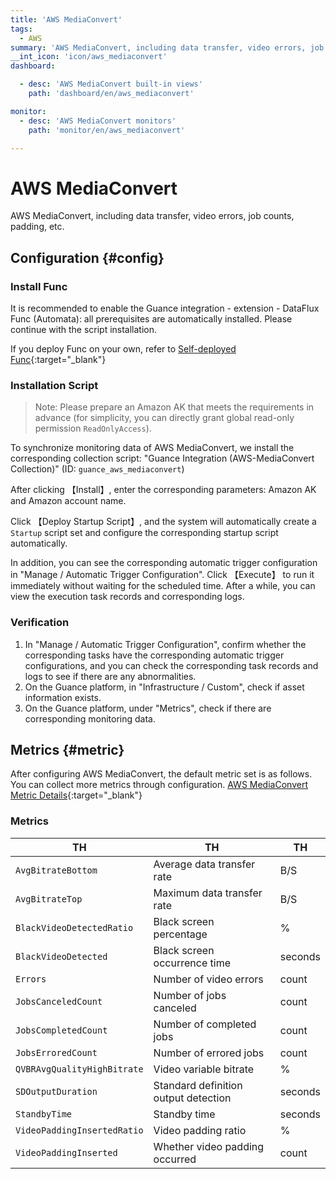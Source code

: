 ```yaml
---
title: 'AWS MediaConvert'
tags: 
  - AWS
summary: 'AWS MediaConvert, including data transfer, video errors, job counts, padding, etc.'
__int_icon: 'icon/aws_mediaconvert'
dashboard:

  - desc: 'AWS MediaConvert built-in views'
    path: 'dashboard/en/aws_mediaconvert'

monitor:
  - desc: 'AWS MediaConvert monitors'
    path: 'monitor/en/aws_mediaconvert'

---
```


<!-- markdownlint-disable MD025 -->
# AWS MediaConvert
<!-- markdownlint-enable -->


AWS MediaConvert, including data transfer, video errors, job counts, padding, etc.


## Configuration {#config}

### Install Func

It is recommended to enable the Guance integration - extension - DataFlux Func (Automata): all prerequisites are automatically installed. Please continue with the script installation.

If you deploy Func on your own, refer to [Self-deployed Func](https://func.guance.com/doc/script-market-guance-integration/){:target="_blank"}



### Installation Script

> Note: Please prepare an Amazon AK that meets the requirements in advance (for simplicity, you can directly grant global read-only permission `ReadOnlyAccess`).

To synchronize monitoring data of AWS MediaConvert, we install the corresponding collection script: "Guance Integration (AWS-MediaConvert Collection)" (ID: `guance_aws_mediaconvert`)

After clicking 【Install】, enter the corresponding parameters: Amazon AK and Amazon account name.

Click 【Deploy Startup Script】, and the system will automatically create a `Startup` script set and configure the corresponding startup script automatically.

In addition, you can see the corresponding automatic trigger configuration in "Manage / Automatic Trigger Configuration". Click 【Execute】 to run it immediately without waiting for the scheduled time. After a while, you can view the execution task records and corresponding logs.



### Verification

1. In "Manage / Automatic Trigger Configuration", confirm whether the corresponding tasks have the corresponding automatic trigger configurations, and you can check the corresponding task records and logs to see if there are any abnormalities.
2. On the Guance platform, in "Infrastructure / Custom", check if asset information exists.
3. On the Guance platform, under "Metrics", check if there are corresponding monitoring data.

## Metrics {#metric}
After configuring AWS MediaConvert, the default metric set is as follows. You can collect more metrics through configuration. [AWS MediaConvert Metric Details](https://docs.amazonaws.cn/mediaconvert/latest/ug/what-is.html){:target="_blank"}

### Metrics

| TH | TH | TH |
| -- | -- | -- |
| `AvgBitrateBottom` | Average data transfer rate | B/S |
| `AvgBitrateTop` | Maximum data transfer rate | B/S |
| `BlackVideoDetectedRatio` | Black screen percentage | % |
| `BlackVideoDetected` | Black screen occurrence time | seconds |
| `Errors` | Number of video errors | count |
| `JobsCanceledCount` | Number of jobs canceled | count |
| `JobsCompletedCount` | Number of completed jobs | count |
| `JobsErroredCount` | Number of errored jobs | count |
| `QVBRAvgQualityHighBitrate` | Video variable bitrate | % |
| `SDOutputDuration` | Standard definition output detection | seconds |
| `StandbyTime` | Standby time | seconds |
| `VideoPaddingInsertedRatio` | Video padding ratio | % |
| `VideoPaddingInserted` | Whether video padding occurred | count |